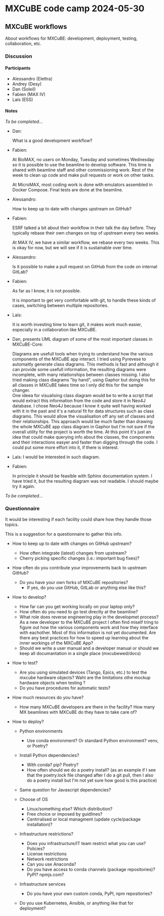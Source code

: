 # MXCuBE code camp 2024-05-30

## MXCuBE workflows

About workflows for MXCuBE: development, deployment, testing, collaboration, etc.


### Discussion

#### Participants

* Alessandro (Elettra)
* Andrey (Desy)
* Dan (Soleil)
* Fabien (MAX IV)
* Laís (ESS)

#### Notes

_To be completed..._

* Dan:

  What is a good development workflow?

* Fabien:

  At BioMAX, no users on Monday, Tuesday and sometimes Wednesday
  so it is possible to use the beamline to develop software.
  This time is shared with beamline staff and other commissioning work.
  Rest of the week to clean up code and make pull requests
  or work on other tasks.

  At MicroMAX, most coding work is done with emulators assembled in Docker Compose.
  Final tests are done at the beamline.

* Alessandro:

  How to keep up to date with changes upstream on GitHub?

* Fabien:

  ESRF talked a bit about their workflow in their talk the day before.
  They typically rebase their own changes on top of upstream every two weeks.

  At MAX IV, we have a similar workflow, we rebase every two weeks.
  This is okay for now, but we will see if it is sustainable over time.

* Alessandro:

  Is it possible to make a pull request on GitHub from the code on internal GitLab?

* Fabien:

  As far as I know, it is not possible.

  It is important to get very comfortable with git,
  to handle these kinds of cases, switching between multiple repositories.

* Laís:

  It is worth investing time to learn git,
  it makes work much easier, especially in a collaboration like MXCuBE.

* Dan, presents UML diagram of some of the most important classes in MXCuBE-Core:

  Diagrams are usefull tools when trying to understand how the various components of the MXCuBE app interact. I tried using Pyrevese to automaitly generate class diagrams. This methods is fast and although it can provide some usefull information, the resulting diagrams were incomplete, with many relationships between classes missing.
  I also tried making class diagrams "by hand", using Gaphor but doing this for all classes in MXCuBE takes time so I only did this for the sample changer.  
  One ideea for visualising class diagram would be to write a script that would extract this information from the code and store it in Neo4J database. I chose Neo4J because I know it quite well having worked with it in the past and it's a natural fit for data structures such as class diagrams. This would allow the visualisation off any set of classes and their relationships. This approach would be much faster than drawing the whole MXCuBE app class diagram in Gaphor but I'm not sure if the overall utility for the project is worth the time. At this point it's just an idea that could make querying info about the classes, the components and their interactions easyer and faster than digging through the code. I could put some more effort into it, if there is interest.

* Laís:
  I would be interested in such diagram.

* Fabien:

  In principle it should be feasible with Sphinx documentation system.
  I have tried it, but the resulting diagram was not readable.
  I should maybe try it again.

_To be completed..._


### Questionnaire

It would be interesting if each facility could share how they handle those topics.

This is a suggestion for a questionnaire to gather this info.

* How to keep up to date with changes on GitHub upstream?
  * How often integrate (latest) changes from upstream?
  * Cherry picking specific changes (i.e.: important bug fixes)?

* How often do you contribute your improvements back to upstream GitHub?
  * Do you have your own forks of MXCuBE repositories?
    * If yes, do you use GitHub, GitLab or anything else like this?

* How to develop?

  * How far can you get working locally on your laptop only?
  * How often do you need to go test directly at the beamline?
  * What role does reverse engineering play in the developmet process? As a new developer to the MXCuBE project I often find miself tring to figure out how the various components work and how they interface with eachother. Most of this information is not yet documented. Are there any best practices for how to speed up learning about the inner workings of the MXCuBE App?
  * Should we write a user manual and a developer manual or should we keep all documantation in a single place (mxcubewed/docs)  

* How to test?

  * Are you using simulated devices (Tango, Epics, etc.) to test the mxcube hardware objects? Waht are the limitations othe mockup hardware objects when testing ?
  * Do you have procedures for automatic tests?

* How much resources do you have?

  * How many MXCuBE developers are there in the facility?
    How many MX beamlines with MXCuBE do they have to take care of?

* How to deploy?

  * Python environments
    * Use conda environment? Or standard Python environment? venv, or Poetry?

  * Install Python dependencies?
    * With conda? pip? Poetry?
    * How often should we do a poetry install? (as an example if I see that the poetry.lock file changed after I do a git pull, then I also do a poetry install but I'm not yet sure how good is this practice)

  * Same question for Javascript dependencies?

  * Choose of OS
    * Linux/something else? Which distribution?
    * Free choice or imposed by guidlines?
    * Centrralised or local managment (update cycle/package installation)?     

  * Infrastructure restrictions?
    * Does you infrastructure/IT team restrict what you can use? Policies?
    * License restrictions
    * Network restrictions
    * Can you use Anaconda?
    * Do you have access to conda channels (package repositories)? PyPI? npmjs.com?

  * Infrastructure services
    * Do you have your own custom conda, PyPI, npm repositories?

  * Do you use Kubernetes, Ansible, or anything like that for deployment?
